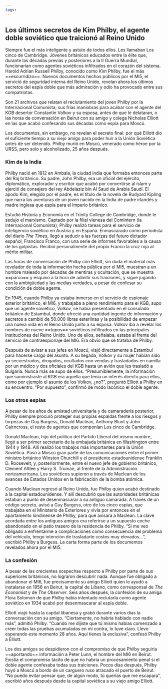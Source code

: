 ```yaml
---
tags: 
---
```

## Los últimos secretos de Kim Philby, el agente doble soviético que traicionó al Reino Unido 

Siempre fue el más inteligente y astuto de todos ellos. Les llamaban Los cinco de Cambridge. Jóvenes británicos educados entre la élite que, durante las décadas previas y posteriores a la II Guerra Mundial, funcionarían como agentes soviéticos infiltrados en el corazón del sistema. Harold Adrian Russell Philby, conocido como _Kim_ Philby, fue el más ==escurridizo==. Nuevos documentos hechos públicos por el MI5, el servició de seguridad interna del Reino Unido, revelan ahora los últimos secretos del espía doble que más admiración y odio ha provocado entre sus compatriotas.

Son 21 archivos que relatan el reclutamiento del joven Philby por la Internacional Comunista; sus frías maniobras para acabar con el agente del KGB desertor Constantin Volkov y su esposa, antes de que le delataran, o las horas de conversación en Beirut con su amigo y colega Nicholas Elliott en las que acabó confesando sus décadas como espía para Moscú.

Los documentos, sin embargo, no revelan el secreto final: por qué Elliott dio el suficiente tiempo a su viejo amigo para poder huir a la Unión Soviética antes de ser detenido. Philby murió en Moscú, venerado como héroe por la URSS, pero solo y alcoholizado, 25 años después.

### Kim de la India

Philby nació en 1912 en Ambala, la ciudad india que formaba entonces parte del Raj británico. Su padre, John Philby, era un oficial del ejército, diplomático, explorador y escritor que acabó por convertirse al islam y ejerció de consejero del rey Abdelaziz bin Al Saud de Arabia Saudí. El apodo Kim, elegido por el padre, es el título de la novela de Rudyard Kipling que narra las aventuras de un joven nacido en la India de padre irlandés y madre inglesa que espía para el Imperio británico.

Estudió Historia y Economía en el Trinity College de Cambridge, donde le sedujo el marxismo. Captado por la filial vienesa del Comintern (la Internacional Comunista), Philby realizó tareas para el servicio de inteligencia soviético en Austria y en España. Enmascarado como periodista del diario _The Times_, llegó a seducir a las fuerzas del futuro dictador español, Francisco Franco, con una serie de informes favorables a la causa de los golpistas. Recibió personalmente del propio Franco la cruz roja al mérito militar.

Las horas de conversación de Philby con Elliott, sin duda el material más revelador de toda la información hecha pública por el MI5, muestran a un hombre maleado por décadas de mentiras y ocultación, que se muestra ==parco== y esquivo a la hora de admitir sus traiciones, y sigue jugando con la ambigüedad y las medias verdades, a pesar de confesar su condición de doble agente.

En 1945, cuando Philby ya estaba inmerso en el servicio de espionaje exterior británico, el MI6, y trabajaba a pleno rendimiento para el KGB, supo que un agente soviético, Volkov, se había presentado en el consulado británico de Estambul, donde ofreció una cantidad ingente de información y secretos a cambió de 50.000 libras esterlinas y la posibilidad de empezar una nueva vida en el Reino Unido junto a su esposa. Volkov iba a revelar los nombres de nueve _==topos==_ soviéticos infiltrados en las principales instituciones del Reino Unido. Uno de ellos, señalaba, estaba al frente del servicio de contraespionaje del MI6. Era obvio que se trataba de Philby.

Después de avisar a sus jefes en Moscú, viajó directamente a Estambul para hacerse cargo del asunto. A su llegada, Volkov y su mujer habían sido ya secuestrados, drogados, ocultados con vendas y trasladados en camilla por un médico y dos oficiales del KGB hasta un avión que les trasladó a Bulgaria. Nunca más se supo de ellos. “Presumiblemente, la información que suministraste al KGB era aquella que tenía un interés directo para ellos, como por ejemplo el asunto de los Volkov, ¿no?”, preguntó Elliott a Philby en su encuentro. “Por supuesto”, confirmó de modo lacónico el doble agente.

### Los otros espías

A pesar de los años de amistad universitaria y de camaradería posterior, Philby siempre procuró proteger sus propias espaldas frente a los riesgos y torpezas de Guy Burgess, Donald Maclean, Anthony Blunt y John Cairncross, el resto de agentes que componían Los cinco de Cambridge.

Donald Maclean, hijo del político del Partido Liberal del mismo nombre, llegó a ser primer secretario de la embajada británica en Washington entre 1944 y 1948. Allí realizó los trabajos más importantes para la Unión Soviética. Pasó a Moscú gran parte de las comunicaciones entre el primer ministro británico Winston Churchill y el presidente estadounidense Franklin D. Roosevelt, y, posteriormente, entre el nuevo jefe de gobierno británico, Clement Attlee y Harry S. Truman, al frente de la Administración norteamericana. Los soviéticos supieron a través de Maclean de los avances de Estados Unidos en la fabricación de la bomba atómica.

Cuando Maclean regresó al Reino Unido, fue Philby quien acabó destinado a la capital estadounidense. Y allí descubrió que las autoridades británicas estaban a punto de desenmascarar a su antiguo camarada. A través de un código secreto, avisó a Guy Burgess, otro de los cinco espías, que trabajaba en el Ministerio de Exteriores y vivía por entonces en el apartamento londinense de Philby, para que avisara a Maclean. La clave acordada entre los antiguos amigos era referirse a un supuesto coche abandonado en el patio trasero de la residencia de Philby. “Si me veo obligado a enfrentarme a complicaciones como consecuencia del problema del vehículo, tengo intención de trasladarte costes muy elevados…”, escribió Philby a Burgess. La carta forma parte de los documentos revelados ahora por el MI5.

### La confesión

A pesar de las crecientes sospechas respecto a Philby por parte de sus superiores británicos, no lograron descubrir nada. Aunque fue obligado a abandonar el MI6, fue precisamente su amigo Elliott quien le ayudó a instalarse en 1956 en Beirut, la capital de Líbano, como corresponsal de _The Economist_ y de _The Observer_. Seis años después, la confesión de su amiga Flora Solomon de que Philby había intentado reclutarla como agente soviético en 1934 acabó por desenmascarar al espía doble.

Elliott viajó hasta la capital libanesa y grabó durante varios días la conversación con su amigo. “Ciertamente, no habría hablado con nadie más”, admitió Philby. “Cuando me dijiste que tú mismo habías comenzado a creer todas las pruebas acumuladas en mi contra, lo tuve claro. Llevo esperando este momento 28 años. Aquí tienes la exclusiva”, confesó Philby a Elliott.

Los dos amigos se despidieron con el compromiso de que Philby seguiría ==aportando== información a Peter Lunn, el hombre del MI6 en Beirut. Existía el compromiso tácito de que no habría un procesamiento penal si el doble agente confesaba todas sus traiciones. Pocos días después, Philby huyó a Moscú a bordo de un carguero ruso atracado el puerto de Beirut. “No puedo evitar pensar que, de algún modo, tú querías que me escapara”, escribió años después desde la capital soviética a su viejo amigo Elliott.